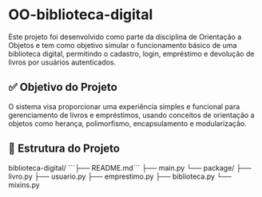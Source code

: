 # OO-biblioteca-digital
  Este projeto foi desenvolvido como parte da disciplina de Orientação a Objetos e tem como objetivo simular o funcionamento básico de uma biblioteca digital, permitindo o cadastro, login, empréstimo e devolução de livros por usuários autenticados.

## ✅ Objetivo do Projeto
  O sistema visa proporcionar uma experiência simples e funcional para gerenciamento de livros e empréstimos, usando conceitos de orientação a objetos como herança, polimorfismo, encapsulamento e modularização.

## 🧱 Estrutura do Projeto
biblioteca-digital/
  ´´´├── README.md´´´
  ├── main.py
  └── package/
    ├── livro.py
    ├── usuario.py
    ├── emprestimo.py
    ├── biblioteca.py
    └── mixins.py

